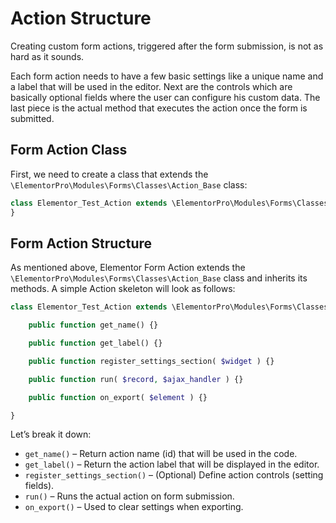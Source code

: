 # Action Structure

<Badge type="tip" vertical="top" text="Elementor Pro" /> <Badge type="warning" vertical="top" text="Advanced" />

Creating custom form actions, triggered after the form submission, is not as hard as it sounds. 

Each form action needs to have a few basic settings like a unique name and a label that will be used in the editor. Next are the controls which are basically optional fields where the user can configure his custom data. The last piece is the actual method that executes the action once the form is submitted.

## Form Action Class

First, we need to create a class that extends the `\ElementorPro\Modules\Forms\Classes\Action_Base` class:

```php
class Elementor_Test_Action extends \ElementorPro\Modules\Forms\Classes\Action_Base {
}
```

## Form Action Structure

As mentioned above, Elementor Form Action extends the `\ElementorPro\Modules\Forms\Classes\Action_Base` class and inherits its methods. A simple Action skeleton will look as follows:

```php
class Elementor_Test_Action extends \ElementorPro\Modules\Forms\Classes\Action_Base {

	public function get_name() {}

	public function get_label() {}

	public function register_settings_section( $widget ) {}

	public function run( $record, $ajax_handler ) {}

	public function on_export( $element ) {}

}
```

Let’s break it down:

* `get_name()` – Return action name (id) that will be used in the code.
* `get_label()` – Return the action label that will be displayed in the editor.
* `register_settings_section()` – (Optional) Define action controls (setting fields).
* `run()` – Runs the actual action on form submission.
* `on_export()` – Used to clear settings when exporting.
